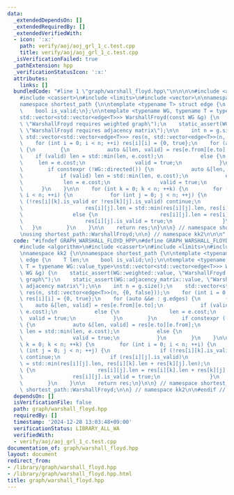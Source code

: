 ```yaml
---
data:
  _extendedDependsOn: []
  _extendedRequiredBy: []
  _extendedVerifiedWith:
  - icon: ':x:'
    path: verify/aoj/aoj_grl_1_c.test.cpp
    title: verify/aoj/aoj_grl_1_c.test.cpp
  _isVerificationFailed: true
  _pathExtension: hpp
  _verificationStatusIcon: ':x:'
  attributes:
    links: []
  bundledCode: "#line 1 \"graph/warshall_floyd.hpp\"\n\n\n\n#include <algorithm>\n\
    #include <cassert>\n#include <limits>\n#include <vector>\n\nnamespace kk2 {\n\n\
    namespace shortest_path {\n\ntemplate <typename T> struct edge {\n    T len;\n\
    \    bool is_valid;\n};\n\ntemplate <typename WG, typename T = typename WG::value_type>\n\
    std::vector<std::vector<edge<T>>> WarshallFroyd(const WG &g) {\n    static_assert(WG::weighted::value,\
    \ \"WarshallFroyd requires weighted graph\");\n    static_assert(WG::adjacency_matrix::value,\
    \ \"WarshallFroyd requires adjacency matrix\");\n\n    int n = g.size();\n   \
    \ std::vector<std::vector<edge<T>>> res(n, std::vector<edge<T>>(n, {0, false}));\n\
    \    for (int i = 0; i < n; ++i) res[i][i] = {0, true};\n    for (auto &&e : g.edges)\
    \ {\n        {\n            auto &[len, valid] = res[e.from][e.to];\n        \
    \    if (valid) len = std::min(len, e.cost);\n            else {\n           \
    \     len = e.cost;\n                valid = true;\n            }\n        }\n\
    \        if constexpr (!WG::directed()) {\n            auto &[len, valid] = res[e.to][e.from];\n\
    \            if (valid) len = std::min(len, e.cost);\n            else {\n   \
    \             len = e.cost;\n                valid = true;\n            }\n  \
    \      }\n    }\n\n    for (int k = 0; k < n; ++k) {\n        for (int i = 0;\
    \ i < n; ++i) {\n            for (int j = 0; j < n; ++j) {\n                if\
    \ (!res[i][k].is_valid or !res[k][j].is_valid) continue;\n                if (res[i][j].is_valid)\n\
    \                    res[i][j].len = std::min(res[i][j].len, res[i][k].len + res[k][j].len);\n\
    \                else {\n                    res[i][j].len = res[i][k].len + res[k][j].len;\n\
    \                    res[i][j].is_valid = true;\n                }\n         \
    \   }\n        }\n    }\n\n    return res;\n}\n\n} // namespace shortest_path\n\
    \nusing shortest_path::WarshallFroyd;\n\n} // namespace kk2\n\n\n"
  code: "#ifndef GRAPH_WARSHALL_FLOYD_HPP\n#define GRAPH_WARSHALL_FLOYD_HPP 1\n\n\
    #include <algorithm>\n#include <cassert>\n#include <limits>\n#include <vector>\n\
    \nnamespace kk2 {\n\nnamespace shortest_path {\n\ntemplate <typename T> struct\
    \ edge {\n    T len;\n    bool is_valid;\n};\n\ntemplate <typename WG, typename\
    \ T = typename WG::value_type>\nstd::vector<std::vector<edge<T>>> WarshallFroyd(const\
    \ WG &g) {\n    static_assert(WG::weighted::value, \"WarshallFroyd requires weighted\
    \ graph\");\n    static_assert(WG::adjacency_matrix::value, \"WarshallFroyd requires\
    \ adjacency matrix\");\n\n    int n = g.size();\n    std::vector<std::vector<edge<T>>>\
    \ res(n, std::vector<edge<T>>(n, {0, false}));\n    for (int i = 0; i < n; ++i)\
    \ res[i][i] = {0, true};\n    for (auto &&e : g.edges) {\n        {\n        \
    \    auto &[len, valid] = res[e.from][e.to];\n            if (valid) len = std::min(len,\
    \ e.cost);\n            else {\n                len = e.cost;\n              \
    \  valid = true;\n            }\n        }\n        if constexpr (!WG::directed())\
    \ {\n            auto &[len, valid] = res[e.to][e.from];\n            if (valid)\
    \ len = std::min(len, e.cost);\n            else {\n                len = e.cost;\n\
    \                valid = true;\n            }\n        }\n    }\n\n    for (int\
    \ k = 0; k < n; ++k) {\n        for (int i = 0; i < n; ++i) {\n            for\
    \ (int j = 0; j < n; ++j) {\n                if (!res[i][k].is_valid or !res[k][j].is_valid)\
    \ continue;\n                if (res[i][j].is_valid)\n                    res[i][j].len\
    \ = std::min(res[i][j].len, res[i][k].len + res[k][j].len);\n                else\
    \ {\n                    res[i][j].len = res[i][k].len + res[k][j].len;\n    \
    \                res[i][j].is_valid = true;\n                }\n            }\n\
    \        }\n    }\n\n    return res;\n}\n\n} // namespace shortest_path\n\nusing\
    \ shortest_path::WarshallFroyd;\n\n} // namespace kk2\n\n#endif // GRAPH_WARSHALL_FLOYD_HPP\n"
  dependsOn: []
  isVerificationFile: false
  path: graph/warshall_floyd.hpp
  requiredBy: []
  timestamp: '2024-12-28 13:03:48+09:00'
  verificationStatus: LIBRARY_ALL_WA
  verifiedWith:
  - verify/aoj/aoj_grl_1_c.test.cpp
documentation_of: graph/warshall_floyd.hpp
layout: document
redirect_from:
- /library/graph/warshall_floyd.hpp
- /library/graph/warshall_floyd.hpp.html
title: graph/warshall_floyd.hpp
---
```

